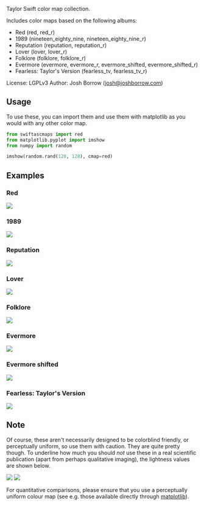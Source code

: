 Taylor Swift color map collection.

Includes color maps based on the following albums:

+ Red (red, red_r)
+ 1989 (nineteen_eighty_nine, nineteen_eighty_nine_r)
+ Reputation (reputation, reputation_r)
+ Lover (lover, lover_r)
+ Folklore (folklore, folklore_r)
+ Evermore (evermore, evermore_r, evermore_shifted, evermore_shifted_r)
+ Fearless: Taylor's Version (fearless_tv, fearless_tv_r)

License: LGPLv3
Author: Josh Borrow (josh@joshborrow.com)

Usage
-----

To use these, you can import them and use them
with matplotlib as you would with any other color map.

```python
from swiftascmaps import red
from matplotlib.pyplot import imshow
from numpy import random

imshow(random.rand(128, 128), cmap=red)
```

Examples
--------

### Red

![](images/red.png)

### 1989

![](images/1989.png)

### Reputation

![](images/reputation.png)

### Lover

![](images/lover.png)

### Folklore

![](images/folklore.png)

### Evermore

![](images/evermore.png)

### Evermore shifted

![](images/evermore_shifted.png)

### Fearless: Taylor's Version

![](images/fearless_tv.png)


Note
----

Of course, these aren't necessarily designed to be colorblind
friendly, or perceptually uniform, so use them with caution.
They are quite pretty though. To underline how much you should
_not_ use these in a real scientific publication (apart from
perhaps qualitative imaging), the lightness values are shown
below.

![](images/lightness_swift_as_cmaps.png)
![](images/lightness_cmaps_re_recordings.png)

For quantitative comparisons, please ensure that you use a
perceptually uniform colour map (see e.g. those available
directly through [matplotlib](https://matplotlib.org/3.1.0/tutorials/colors/colormaps.html)).

